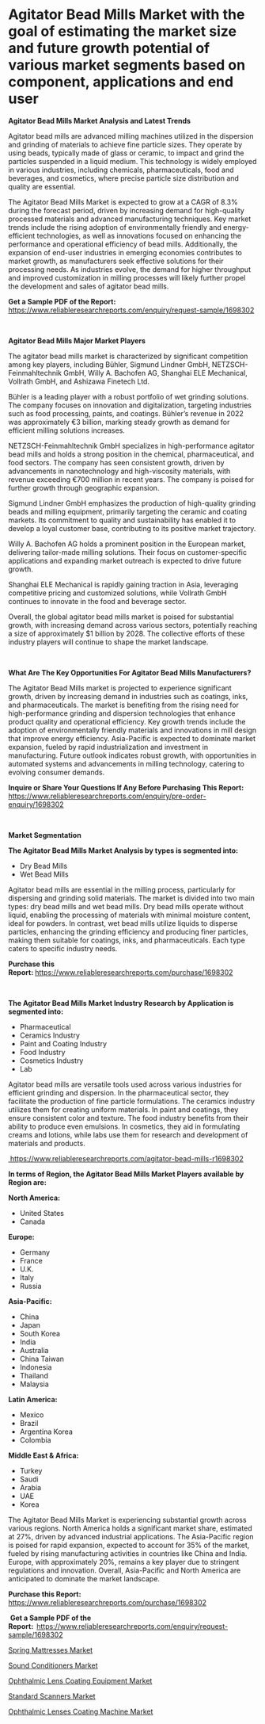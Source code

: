 <p><h1>Agitator Bead Mills Market with the goal of estimating the market size and future growth potential of various market segments based on component, applications and end user</h1></p><p><strong>Agitator Bead Mills Market Analysis and Latest Trends</strong></p>
<p><p>Agitator bead mills are advanced milling machines utilized in the dispersion and grinding of materials to achieve fine particle sizes. They operate by using beads, typically made of glass or ceramic, to impact and grind the particles suspended in a liquid medium. This technology is widely employed in various industries, including chemicals, pharmaceuticals, food and beverages, and cosmetics, where precise particle size distribution and quality are essential.</p><p>The Agitator Bead Mills Market is expected to grow at a CAGR of 8.3% during the forecast period, driven by increasing demand for high-quality processed materials and advanced manufacturing techniques. Key market trends include the rising adoption of environmentally friendly and energy-efficient technologies, as well as innovations focused on enhancing the performance and operational efficiency of bead mills. Additionally, the expansion of end-user industries in emerging economies contributes to market growth, as manufacturers seek effective solutions for their processing needs. As industries evolve, the demand for higher throughput and improved customization in milling processes will likely further propel the development and sales of agitator bead mills.</p></p>
<p><strong>Get a Sample PDF of the Report:&nbsp;</strong> <a href="https://www.reliableresearchreports.com/enquiry/request-sample/1698302?utm_campaign=7&utm_medium=2&utm_source=Github&utm_content=ia&utm_term=16122024&utm_id=agitator-bead-mills">https://www.reliableresearchreports.com/enquiry/request-sample/1698302</a></p>
<p>&nbsp;</p>
<p><strong>Agitator Bead Mills Major Market Players</strong></p>
<p><p>The agitator bead mills market is characterized by significant competition among key players, including Bühler, Sigmund Lindner GmbH, NETZSCH-Feinmahltechnik GmbH, Willy A. Bachofen AG, Shanghai ELE Mechanical, Vollrath GmbH, and Ashizawa Finetech Ltd. </p><p>Bühler is a leading player with a robust portfolio of wet grinding solutions. The company focuses on innovation and digitalization, targeting industries such as food processing, paints, and coatings. Bühler’s revenue in 2022 was approximately €3 billion, marking steady growth as demand for efficient milling solutions increases.</p><p>NETZSCH-Feinmahltechnik GmbH specializes in high-performance agitator bead mills and holds a strong position in the chemical, pharmaceutical, and food sectors. The company has seen consistent growth, driven by advancements in nanotechnology and high-viscosity materials, with revenue exceeding €700 million in recent years. The company is poised for further growth through geographic expansion.</p><p>Sigmund Lindner GmbH emphasizes the production of high-quality grinding beads and milling equipment, primarily targeting the ceramic and coating markets. Its commitment to quality and sustainability has enabled it to develop a loyal customer base, contributing to its positive market trajectory.</p><p>Willy A. Bachofen AG holds a prominent position in the European market, delivering tailor-made milling solutions. Their focus on customer-specific applications and expanding market outreach is expected to drive future growth.</p><p>Shanghai ELE Mechanical is rapidly gaining traction in Asia, leveraging competitive pricing and customized solutions, while Vollrath GmbH continues to innovate in the food and beverage sector.</p><p>Overall, the global agitator bead mills market is poised for substantial growth, with increasing demand across various sectors, potentially reaching a size of approximately $1 billion by 2028. The collective efforts of these industry players will continue to shape the market landscape.</p></p>
<p>&nbsp;</p>
<p><strong>What Are The Key Opportunities For Agitator Bead Mills Manufacturers?</strong></p>
<p><p>The Agitator Bead Mills market is projected to experience significant growth, driven by increasing demand in industries such as coatings, inks, and pharmaceuticals. The market is benefiting from the rising need for high-performance grinding and dispersion technologies that enhance product quality and operational efficiency. Key growth trends include the adoption of environmentally friendly materials and innovations in mill design that improve energy efficiency. Asia-Pacific is expected to dominate market expansion, fueled by rapid industrialization and investment in manufacturing. Future outlook indicates robust growth, with opportunities in automated systems and advancements in milling technology, catering to evolving consumer demands.</p></p>
<p><strong>Inquire or Share Your Questions If Any Before Purchasing This Report:</strong> <a href="https://www.reliableresearchreports.com/enquiry/pre-order-enquiry/1698302?utm_campaign=7&utm_medium=2&utm_source=Github&utm_content=ia&utm_term=16122024&utm_id=agitator-bead-mills">https://www.reliableresearchreports.com/enquiry/pre-order-enquiry/1698302</a></p>
<p>&nbsp;</p>
<p><strong>Market Segmentation</strong></p>
<p><strong>The Agitator Bead Mills Market Analysis by types is segmented into:</strong></p>
<p><ul><li>Dry Bead Mills</li><li>Wet Bead Mills</li></ul></p>
<p><p>Agitator bead mills are essential in the milling process, particularly for dispersing and grinding solid materials. The market is divided into two main types: dry bead mills and wet bead mills. Dry bead mills operate without liquid, enabling the processing of materials with minimal moisture content, ideal for powders. In contrast, wet bead mills utilize liquids to disperse particles, enhancing the grinding efficiency and producing finer particles, making them suitable for coatings, inks, and pharmaceuticals. Each type caters to specific industry needs.</p></p>
<p><strong>Purchase this Report:&nbsp;</strong><a href="https://www.reliableresearchreports.com/purchase/1698302?utm_campaign=7&utm_medium=2&utm_source=Github&utm_content=ia&utm_term=16122024&utm_id=agitator-bead-mills">https://www.reliableresearchreports.com/purchase/1698302</a></p>
<p>&nbsp;</p>
<p><strong>The Agitator Bead Mills Market Industry Research by Application is segmented into:</strong></p>
<p><ul><li>Pharmaceutical</li><li>Ceramics Industry</li><li>Paint and Coating Industry</li><li>Food Industry</li><li>Cosmetics Industry</li><li>Lab</li></ul></p>
<p><p>Agitator bead mills are versatile tools used across various industries for efficient grinding and dispersion. In the pharmaceutical sector, they facilitate the production of fine particle formulations. The ceramics industry utilizes them for creating uniform materials. In paint and coatings, they ensure consistent color and texture. The food industry benefits from their ability to produce even emulsions. In cosmetics, they aid in formulating creams and lotions, while labs use them for research and development of materials and products.</p></p>
<p><a href="https://www.reliableresearchreports.com/agitator-bead-mills-r1698302?utm_campaign=7&utm_medium=2&utm_source=Github&utm_content=ia&utm_term=16122024&utm_id=agitator-bead-mills">&nbsp;https://www.reliableresearchreports.com/agitator-bead-mills-r1698302</a></p>
<p><strong>In terms of Region, the Agitator Bead Mills Market Players available by Region are:</strong></p>
<p>
    <p> <strong> North America: </strong>
        <ul>
            <li>United States</li>
            <li>Canada</li>
        </ul>
        </p> 
    <p> <strong> Europe: </strong>
        <ul>
            <li>Germany</li>
            <li>France</li>
            <li>U.K.</li>
            <li>Italy</li>
            <li>Russia</li>
        </ul>
        </p> 
    <p> <strong> Asia-Pacific: </strong>
        <ul>
            <li>China</li>
            <li>Japan</li>
            <li>South Korea</li>
            <li>India</li>
            <li>Australia</li>
            <li>China Taiwan</li>
            <li>Indonesia</li>
            <li>Thailand</li>
            <li>Malaysia</li>
        </ul>
        </p> 
    <p> <strong> Latin America: </strong>
        <ul>
            <li>Mexico</li>
            <li>Brazil</li>
            <li>Argentina Korea</li>
            <li>Colombia</li>
        </ul>
        </p> 
    <p> <strong> Middle East & Africa: </strong>
        <ul>
            <li>Turkey</li>
            <li>Saudi</li>
            <li>Arabia</li>
            <li>UAE</li>
            <li>Korea</li>
        </ul>
    </p>
    </p>
<p><p>The Agitator Bead Mills Market is experiencing substantial growth across various regions. North America holds a significant market share, estimated at 27%, driven by advanced industrial applications. The Asia-Pacific region is poised for rapid expansion, expected to account for 35% of the market, fueled by rising manufacturing activities in countries like China and India. Europe, with approximately 20%, remains a key player due to stringent regulations and innovation. Overall, Asia-Pacific and North America are anticipated to dominate the market landscape.</p></p>
<p><strong>Purchase this Report: </strong><a href="https://www.reliableresearchreports.com/purchase/1698302?utm_campaign=7&utm_medium=2&utm_source=Github&utm_content=ia&utm_term=16122024&utm_id=agitator-bead-mills">https://www.reliableresearchreports.com/purchase/1698302</a></p>
<p>&nbsp;<strong>Get a Sample PDF of the Report:&nbsp;&nbsp;</strong><a href="https://www.reliableresearchreports.com/enquiry/request-sample/1698302?utm_campaign=7&utm_medium=2&utm_source=Github&utm_content=ia&utm_term=16122024&utm_id=agitator-bead-mills">https://www.reliableresearchreports.com/enquiry/request-sample/1698302</a></p>
<p><strong></strong></p>
<p><p><a href="https://www.linkedin.com/pulse/7-cagr-forecast-thespring-mattresses-market-from-2024-5w63c?utm_campaign=7&utm_medium=2&utm_source=Github&utm_content=ia&utm_term=16122024&utm_id=agitator-bead-mills">Spring Mattresses Market</a></p><p><a href="https://www.linkedin.com/pulse/evaluating-sound-conditioners-market-size-growth-potential-fzlwc?utm_campaign=7&utm_medium=2&utm_source=Github&utm_content=ia&utm_term=16122024&utm_id=agitator-bead-mills">Sound Conditioners Market</a></p><p><a href="https://github.com/angelajermaine/Market-Research-Report-List-5/blob/main/ophthalmic-lens-coating-equipment-market.md?utm_campaign=7&utm_medium=2&utm_source=Github&utm_content=ia&utm_term=16122024&utm_id=agitator-bead-mills">Ophthalmic Lens Coating Equipment Market</a></p><p><a href="https://www.linkedin.com/pulse/standard-scanners-industry-research-report-global-analysis-p005c?utm_campaign=7&utm_medium=2&utm_source=Github&utm_content=ia&utm_term=16122024&utm_id=agitator-bead-mills">Standard Scanners Market</a></p><p><a href="https://github.com/provorikovar/Market-Research-Report-List-6/blob/main/ophthalmic-lenses-coating-machine-market.md?utm_campaign=7&utm_medium=2&utm_source=Github&utm_content=ia&utm_term=16122024&utm_id=agitator-bead-mills">Ophthalmic Lenses Coating Machine Market</a></p></p>